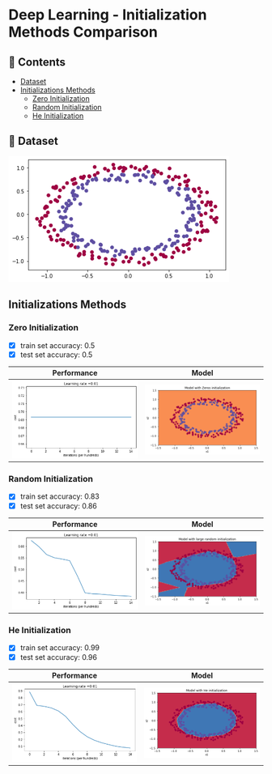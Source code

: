 # Deep Learning - Initialization Methods Comparison

## :scroll: Contents
- [Dataset](#dart-dataset)
- [Initializations Methods](##initializations-methods)
  - [Zero Initialization](#zero-initialization)
  - [Random Initialization](#random-initialization)
  - [He Initialization](#he-initialization)

## :dart: Dataset
![Dataset](/images/dataset.png)

## Initializations Methods

### Zero Initialization

- [x] train set accuracy: 0.5
- [x] test set accuracy: 0.5

| Performance | Model |
| ----------- | ----- |
| ![performance](/images/zero-initialization-performance.png) | ![model](/images/zero-initialization-model.png) |


### Random Initialization

- [x] train set accuracy: 0.83
- [x] test set accuracy: 0.86

| Performance | Model |
| ----------- | ----- |
| ![performance](/images/random-initialization-performance.png) | ![model](/images/random-initialization-model.png)|


### He Initialization

- [x] train set accuracy: 0.99
- [x] test set accuracy: 0.96

| Performance | Model |
| ----------- | ----- |
| ![performance](/images/he-initialization-performance.png) | ![model](/images/he-initialization-model.png) |

